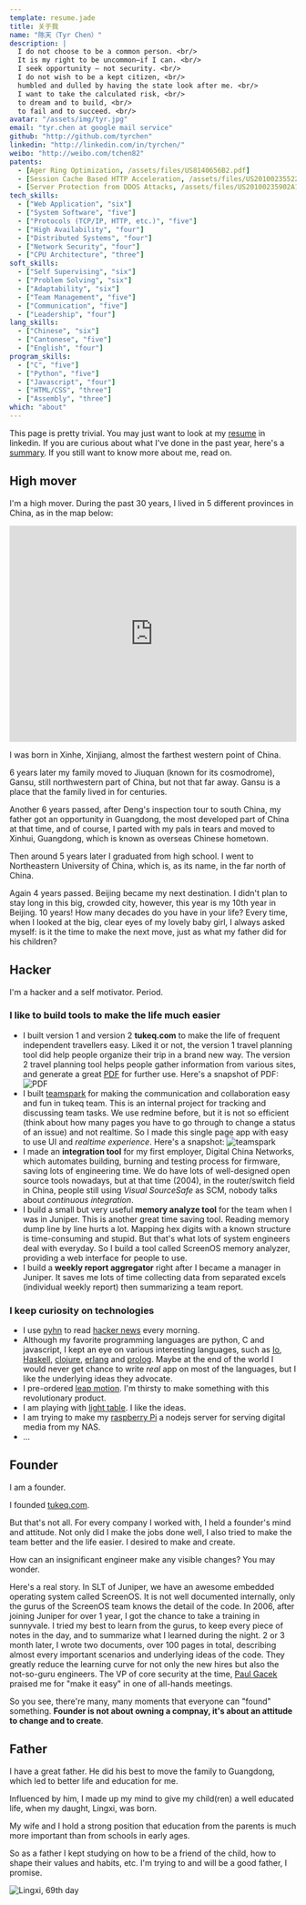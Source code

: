 ```yaml
---
template: resume.jade
title: 关于我
name: "陈天（Tyr Chen）"
description: |
  I do not choose to be a common person. <br/>
  It is my right to be uncommon—if I can. <br/>
  I seek opportunity — not security. <br/>
  I do not wish to be a kept citizen, <br/>
  humbled and dulled by having the state look after me. <br/>
  I want to take the calculated risk, <br/>
  to dream and to build, <br/>
  to fail and to succeed. <br/>
avatar: "/assets/img/tyr.jpg"
email: "tyr.chen at google mail service"
github: "http://github.com/tyrchen"
linkedin: "http://linkedin.com/in/tyrchen/"
weibo: "http://weibo.com/tchen82"
patents:
  - [Ager Ring Optimization, /assets/files/US8140656B2.pdf]
  - [Session Cache Based HTTP Acceleration, /assets/files/US20100235522A1.pdf]
  - [Server Protection from DDOS Attacks, /assets/files/US20100235902A1.pdf]
tech_skills: 
  - ["Web Application", "six"]
  - ["System Software", "five"]
  - ["Protocols (TCP/IP, HTTP, etc.)", "five"]
  - ["High Availability", "four"]
  - ["Distributed Systems", "four"]
  - ["Network Security", "four"]
  - ["CPU Architecture", "three"]
soft_skills: 
  - ["Self Supervising", "six"]
  - ["Problem Solving", "six"]
  - ["Adaptability", "six"]
  - ["Team Management", "five"]
  - ["Communication", "five"]
  - ["Leadership", "four"]
lang_skills: 
  - ["Chinese", "six"]
  - ["Cantonese", "five"]
  - ["English", "four"]
program_skills: 
  - ["C", "five"]
  - ["Python", "five"]
  - ["Javascript", "four"]
  - ["HTML/CSS", "three"]
  - ["Assembly", "three"]
which: "about"
---
```


This page is pretty trivial. You may just want to look at my [resume](http://linkedin.com/in/tyrchen/) in linkedin. If you are curious about what I've done in the past year, here's a [summary](/posts/2012-12-28-retrospect-of-the-year-2012.html). If you still want to know more about me, read on.

## High mover

I'm a high mover. During the past 30 years, I lived in 5 different provinces in China, as in the map below:

<iframe width="100%" height="380" frameborder="0" scrolling="no" marginheight="0" marginwidth="0" src="https://ditu.google.com/maps?f=d&amp;source=s_d&amp;saddr=%E6%96%B0%E7%96%86%E7%BB%B4%E5%90%BE%E5%B0%94%E8%87%AA%E6%B2%BB%E5%8C%BA%E9%98%BF%E5%85%8B%E8%8B%8F%E6%96%B0%E5%92%8C&amp;daddr=%E7%94%98%E8%82%83%E7%9C%81%E9%85%92%E6%B3%89+to:%E5%B9%BF%E4%B8%9C%E7%9C%81%E6%B1%9F%E9%97%A8%E6%96%B0%E4%BC%9A%E5%8C%BA+to:%E8%BE%BD%E5%AE%81%E7%9C%81%E6%B2%88%E9%98%B3%E5%B8%82%E5%92%8C%E5%B9%B3%E5%8C%BA%E4%B8%9C%E5%8C%97%E5%A4%A7%E5%AD%A6+to:%E5%8C%97%E4%BA%AC%E5%B8%82%E5%8C%97%E4%BA%AC%E6%9C%9D%E9%98%B3&amp;hl=zh-CN&amp;geocode=FVb5eQIdvYPsBCkl8BAUyo1lODH0iw5BkIcbUw%3BFQhFXgIdy-feBSnzFsiQcNHGNzHC5upT_dea5Q%3BFbyvVgEdy8O8Bilz7k6nYYsBNDEiM-_jX_xxmw%3BFUphfQId_05bByFR0T_JlvNKwCmRs7Nvp4cvXjFR0T_JlvNKwA%3BFYolYQIdNMjwBilHaXMj7qvxNTE6gdAmMIu71w&amp;aq=1&amp;oq=%E5%8C%97%E4%BA%AC%E6%9C%9D%E9%98%B3&amp;sll=35.86166,104.195397&amp;sspn=47.871146,92.724609&amp;t=m&amp;brcurrent=3,0x31508e64e5c642c1:0x951daa7c349f366f,0%3B5,0,0&amp;mra=ls&amp;ie=UTF8&amp;ll=32.932915,103.01756&amp;spn=20.95115,40.82036&amp;output=embed"></iframe>

I was born in Xinhe, Xinjiang, almost the farthest western point of China. 

6 years later my family moved to Jiuquan (known for its cosmodrome), Gansu, still northwestern part of China, but not that far away. Gansu is a place that the family lived in for centuries. 

Another 6 years passed, after Deng's inspection tour to south China, my father got an opportunity in Guangdong, the most developed part of China at that time, and of course, I parted with my pals in tears and moved to Xinhui, Guangdong, which is known as overseas Chinese hometown.

Then around 5 years later I graduated from high school. I went to Northeastern University of China, which is, as its name, in the far north of China.

Again 4 years passed. Beijing became my next destination. I didn't plan to stay long in this big, crowded city, however, this year is my 10th year in Beijing. 10 years! How many decades do you have in your life? Every time, when I looked at the big, clear eyes of my lovely baby girl, I always asked myself: is it the time to make the next move, just as what my father did for his children? 


## Hacker

I'm a hacker and a self motivator. Period.

### I like to build tools to make the life much easier

* I built version 1 and version 2 __tukeq.com__ to make the life of frequent independent travellers easy. Liked it or not, the version 1 travel planning tool did help people organize their trip in a brand new way. The version 2 travel planning tool helps people gather information from various sites, and generate a great [PDF](http://pdf-temp.b0.upaiyun.com/%E6%9B%BC%E8%B0%B7%E6%99%AE%E5%90%89PP%E5%B2%9B%E4%B8%83%E6%97%A5%E6%B8%B8.pdf) for further use. Here's a snapshot of PDF: ![PDF](/assets/img/snapshots/tukeq_pdf.jpg)
* I built [teamspark](http://tchen.me/teamspark/) for making the communication and collaboration easy and fun in tukeq team. This is an internal project for tracking and discussing team tasks. We use redmine before, but it is not so efficient (think about how many pages you have to go through to change a status of an issue) and not realtime. So I made this single page app with easy to use UI and *realtime experience*. Here's a snapshot: ![teamspark](/assets/img/snapshots/teamspark.jpg)
* I made an __integration tool__ for my first employer, Digital China Networks, which automates building, burning and testing process for firmware, saving lots of engineering time. We do have lots of well-designed open source tools nowadays, but at that time (2004), in the router/switch field in China, people still using *Visual SourceSafe* as SCM, nobody talks about *continuous integration*.
* I build a small but very useful __memory analyze tool__ for the team when I was in Juniper. This is another great time saving tool. Reading memory dump line by line hurts a lot. Mapping hex digits with a known structure is time-consuming and stupid. But that's what lots of system engineers deal with everyday. So I build a tool called ScreenOS memory analyzer, providing a web interface for people to use.
* I build a __weekly report aggregator__ right after I became a manager in Juniper. It saves me lots of time collecting data from separated excels (individual weekly report) then summarizing a team report.


### I keep curiosity on technologies

* I use [pyhn](https://github.com/socketubs/pyhn) to read [hacker news](http://news.ycombinator.com/) every morning.
* Although my favorite programming languages are python, C and javascript, I kept an eye on various interesting languages, such as [Io](http://iolanguage.org/), [Haskell](http://www.haskell.org/haskellwiki/Haskell), [clojure](http://clojure.org/), [erlang](http://www.erlang.org/) and [prolog](http://www.gprolog.org/). Maybe at the end of the world I would never get chance to write *real* app on most of the languages, but I like the underlying ideas they advocate.
* I pre-ordered [leap motion](https://www.leapmotion.com/). I'm thirsty to make something with this revolutionary product.
* I am playing with [light table](http://www.lighttable.com/). I like the ideas.
* I am trying to make my [raspberry Pi](http://www.raspberrypi.org/) a nodejs server for serving digital media from my NAS. 
* ...


## Founder

I am a founder. 

I founded [tukeq.com](http://tukeq.com). 

But that's not all. For every company I worked with, I held a founder's mind and attitude. Not only did I make the jobs done well, I also tried to make the team better and the life easier. I desired to make and create. 

How can an insignificant engineer make any visible changes? You may wonder.

Here's a real story. In SLT of Juniper, we have an awesome embedded operating system called ScreenOS. It is not well documented internally, only the gurus of the ScreenOS team knows the detail of the code. In 2006, after joining Juniper for over 1 year, I got the chance to take a training in sunnyvale. I tried my best to learn from the gurus, to keep every piece of notes in the day, and to summarize what I learned during the night. 2 or 3 month later, I wrote two documents, over 100 pages in total, describing almost every important scenarios and underlying ideas of the code. They greatly reduce the learning curve for not only the new hires but also the not-so-guru engineers. The VP of core security at the time, [Paul Gacek](http://www.linkedin.com/in/paulgacek) praised me for "make it easy" in one of all-hands meetings.

So you see, there're many, many moments that everyone can "found" something. __Founder is not about owning a compnay, it's about an attitude to change and to create__.

## Father

I have a great father. He did his best to move the family to Guangdong, which led to better life and education for me.

Influenced by him, I made up my mind to give my child(ren) a well educated life, when my daught, Lingxi, was born.

My wife and I hold a strong position that education from the parents is much more important than from schools in early ages.

So as a father I kept studying on how to be a friend of the child, how to shape their values and habits, etc. I'm trying to and will be a good father, I promise.

![Lingxi, 69th day](/assets/img/photos/baby20130124.jpg)


